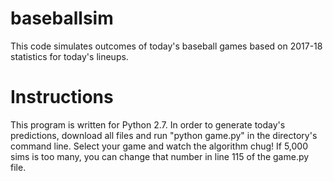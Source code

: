 # baseballsim
This code simulates outcomes of today's baseball games based on 2017-18 statistics for today's lineups.

# Instructions
This program is written for Python 2.7. In order to generate today's predictions, download all files and run "python game.py" in the directory's command line. Select your game and watch the algorithm chug! If 5,000 sims is too many, you can change that number in line 115 of the game.py file.


